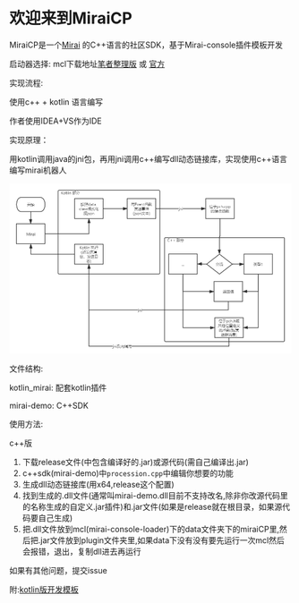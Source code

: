 # 欢迎来到MiraiCP #

MiraiCP是一个[Mirai](https://github.com/mamoe/mirai) 的C++语言的社区SDK，基于Mirai-console插件模板开发

启动器选择: mcl下载地址[笔者整理版](https://github.com/Nambers/MiraiEXE) 或 [官方](https://github.com/iTXTech/mirai-console-loader/)

实现流程:

使用c++ + kotlin 语言编写

作者使用IDEA+VS作为IDE

实现原理：

用kotlin调用java的jni包，再用jni调用c++编写dll动态链接库，实现使用c++语言编写mirai机器人

![项目流程](https://raw.githubusercontent.com/Nambers/MiraiCP/master/doc/pic/%E6%B5%81%E7%A8%8B.png)

文件结构:

kotlin_mirai: 配套kotlin插件

mirai-demo: C++SDK

使用方法:

c++版
1. 下载release文件(中包含编译好的.jar)或源代码(需自己编译出.jar)
2. c++sdk(mirai-demo)中`procession.cpp`中编辑你想要的功能
3. 生成dll动态链接库(用x64,release这个配置)
4. 找到生成的.dll文件(通常叫mirai-demo.dll目前不支持改名,除非你改源代码里的名称生成的自定义.jar插件)和.jar文件(如果是release就在根目录，如果源代码要自己生成)
5. 把.dll文件放到mcl(mirai-console-loader)下的data文件夹下的miraiCP里,然后把.jar文件放到plugin文件夹里,如果data下没有没有要先运行一次mcl然后会报错，退出，复制dll进去再运行


如果有其他问题，提交issue

附:[kotlin版开发模板](https://github.com/Nambers/mirai_kotlin_example)